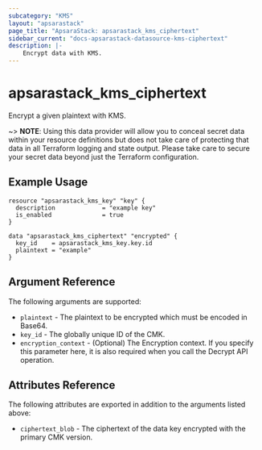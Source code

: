 ```yaml
---
subcategory: "KMS"
layout: "apsarastack"
page_title: "ApsaraStack: apsarastack_kms_ciphertext"
sidebar_current: "docs-apsarastack-datasource-kms-ciphertext"
description: |-
    Encrypt data with KMS.
---
```


# apsarastack\_kms\_ciphertext

Encrypt a given plaintext with KMS. 

~> **NOTE**: Using this data provider will allow you to conceal secret data within your resource definitions but does not take care of protecting that data in all Terraform logging and state output. Please take care to secure your secret data beyond just the Terraform configuration.

## Example Usage

```
resource "apsarastack_kms_key" "key" {
  description             = "example key"
  is_enabled              = true
}

data "apsarastack_kms_ciphertext" "encrypted" {
  key_id    = apsarastack_kms_key.key.id
  plaintext = "example"
}
```

## Argument Reference

The following arguments are supported:

* `plaintext` - The plaintext to be encrypted which must be encoded in Base64.
* `key_id` - The globally unique ID of the CMK.
* `encryption_context` -
  (Optional) The Encryption context. If you specify this parameter here, it is also required when you call the Decrypt API operation. 

## Attributes Reference

The following attributes are exported in addition to the arguments listed above:

* `ciphertext_blob` - The ciphertext of the data key encrypted with the primary CMK version.
